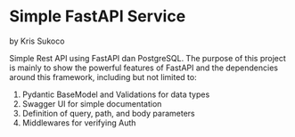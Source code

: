 # Simple FastAPI Service
by Kris Sukoco

Simple Rest API using FastAPI dan PostgreSQL. The purpose of this project is mainly to show the powerful features of FastAPI and the dependencies around this framework, including but not limited to:
<!-- Create numbering -->
1. Pydantic BaseModel and Validations for data types
2. Swagger UI for simple documentation
3. Definition of query, path, and body parameters
4. Middlewares for verifying Auth